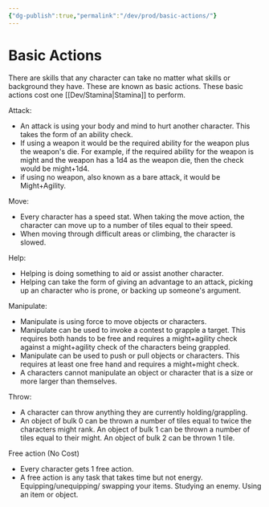 ```yaml
---
{"dg-publish":true,"permalink":"/dev/prod/basic-actions/"}
---
```


# Basic Actions
There are skills that any character can take no matter what skills or background they have. These are known as basic actions. These basic actions cost one [[Dev/Stamina\|Stamina]] to perform.

Attack:
- An attack is using your body and mind to hurt another character. This takes the form of an ability check.
- If using a weapon it would be the required ability for the weapon plus the weapon's die. For example, if the required ability for the weapon is might and the weapon has a 1d4 as the weapon die, then the check would be might+1d4.
- if using no weapon, also known as a bare attack, it would be Might+Agility.

Move:
- Every character has a speed stat. When taking the move action, the character can move up to a number of tiles equal to their speed.
- When moving through difficult areas or climbing, the character is slowed.

Help:
- Helping is doing something to aid or assist another character.
- Helping can take the form of giving an advantage to an attack, picking up an character who is prone, or backing up someone's argument.

Manipulate:
- Manipulate is using force to move objects or characters.
- Manipulate can be used to invoke a contest to grapple a target. This requires both hands to be free and requires a might+agility check against a might+agility check of the characters being grappled.
- Manipulate can be used to push or pull objects or characters. This requires at least one free hand and requires a might+might check.
- A characters cannot manipulate an object or character that is a size or more larger than themselves.

Throw:
- A character can throw anything they are currently holding/grappling.
- An object of bulk 0 can be thrown a number of tiles equal to twice the characters might rank. An object of bulk 1 can be thrown a number of tiles equal to their might. An object of bulk 2 can be thrown 1 tile.

Free action (No Cost)
- Every character gets 1 free action.
- A free action is any task that takes time but not energy. Equipping/unequipping/ swapping your items. Studying an enemy. Using an item or object.

